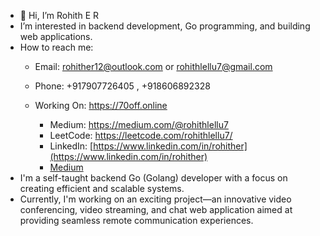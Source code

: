 - 👋 Hi, I’m Rohith E R
- I’m interested in backend development, Go programming, and building web applications.
- How to reach me:
  - Email: rohither12@outlook.com or rohithlellu7@gmail.com
  - Phone: +917907726405 , +918606892328
  - Working On: https://70off.online
  
      - Medium: https://medium.com/@rohithlellu7
      - LeetCode: https://leetcode.com/rohithlellu7/
      -  LinkedIn: [https://www.linkedin.com/in/rohither](https://www.linkedin.com/in/rohither)
      -  [Medium](https://github.com/RohithER12)
- I'm a self-taught backend Go (Golang) developer with a focus on creating efficient and scalable systems.
-  Currently, I'm working on an exciting project—an innovative video conferencing, video streaming, and chat web application aimed at providing seamless remote communication experiences.


